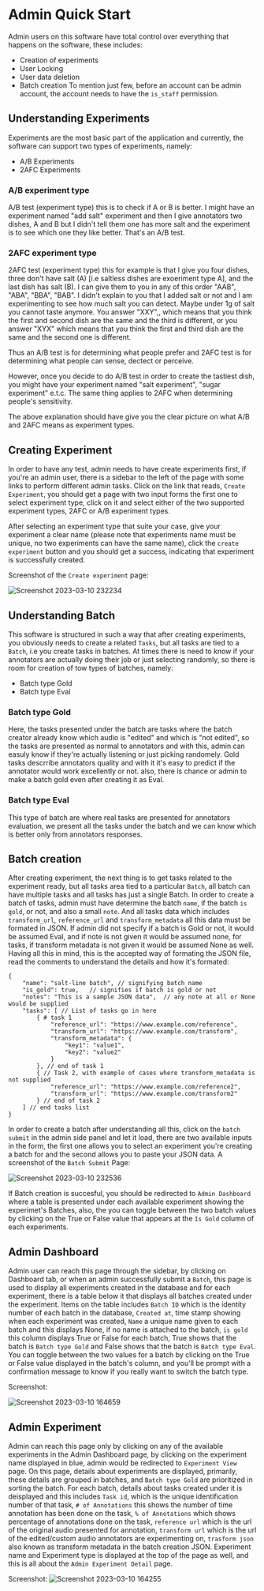# Admin Quick Start
Admin users on this software have total control over everything that happens on the software, these includes:
- Creation of experiments
- User Locking
- User data deletion
- Batch creation
To mention just few, before an account can be admin account, the account needs to have the `is_staff` permission.

## Understanding Experiments

Experiments are the most basic part of the application and currently, the software can support two types of experiments, namely:
- A/B Experiments
- 2AFC Experiments

### A/B experiment type
A/B test (experiment type) this is to check if A or B is better. I might have an experiment named "add salt" experiment and then I give annotators two dishes, A and B but I didn't tell them one has more salt and the experiment is to see which one they like better. That's an A/B test.

### 2AFC experiment type
2AFC test (experiment type) this for example is that I give you four dishes, three don't have salt (A) [i.e saltless dishes are exoeriment type A], and the last dish has salt (B). I can give them to you in any of this order "AAB", "ABA", "BBA", "BAB". I didn't explain to you that I added salt or not and I am experimenting to see how much salt you can detect. Maybe under 1g of salt you cannot taste anymore. You answer "XXY",, which means that you think the first and second dish are the same and the third is different, or you answer "XYX" which means that you think the first and third dish are the same and the second one is different.

Thus an A/B test is for determining what people prefer and 2AFC test is for determining what people can sense, dectect or perceive.

However, once you decide to do A/B test in order to create the tastiest dish, you might have your experiment named "salt experiment", "sugar experiment" e.t.c. The same thing applies to 2AFC when determining people's sensitivity.

The above explanation should have give you the clear picture on what A/B and 2AFC means as experiment types.

## Creating Experiment

In order to have any test, admin needs to have create experiments first, if you're an admin user, there is a sidebar to the left of the page with some links to perform different admin tasks.
Click on the link that reads, `Create Experiment`, you should get a page with two input forms the first one to select experiment type, click on it and select either of the two supported experiment types, 2AFC or A/B experiment types.

After selecting an experiment type that suite your case, give your experiment a clear name (please note that experiments name must be unique, no two experiments can have the same name), click the `create experiment` button and you should get a success, indicating that experiment is successfully created.

Screenshot of the `Create experiment` page:


![Screenshot 2023-03-10 232234](https://user-images.githubusercontent.com/68183305/224440437-5101eaa3-119c-4a04-a7fe-ace8f0490866.png)


## Understanding Batch
This software is structured in such a way that after creating experiments, you obviously needs to create a related `Tasks`, but all tasks are tied to a `Batch`, i.e you create tasks in batches.
At times there is need to know if your annotators are actually doing their job or just selecting randomly, so there is room for creation of tow types of batches, namely:
- Batch type Gold
- Batch type Eval

### Batch type Gold
Here, the tasks presented under the batch are tasks where the batch creator already know which audio is "edited" and which is "not edited", so the tasks are presented as normal to annotators and with this, admin can easuly know if they're actually listening or just picking randomely.
Gold tasks descrribe annotators quality and with it it's easy to predict if the annotator would work excellently or not. also, there is chance or admin to make a batch gold even after creating it as Eval.

### Batch type Eval
This type of batch are where real tasks are presented for annotators evaluation, we present all the tasks under the batch and we can know which is better only from annotators responses.

## Batch creation
After creating experiment, the next thing is to get tasks related to the experiment ready, but all tasks area tied to a particular `Batch`, all batch can have multiple tasks and all tasks has just a single Batch.
In order to create a batch of tasks, admin must have determine the batch `name`, if the batch `is gold`, or not, and also a small `note`. And all tasks data which includes `transform_url`, `reference_url` and `transform_metadata` all this data must be formated in JSON.
If admin did not specify if a batch is Gold or not, it would be assumed Eval, and if note is not given it would be assumed none, for tasks, if transform metadata is not given it would be assumed None as well.
Having all this in mind, this is the accepted way of formating the JSON file, read the comments to understand the details and how it's formated:

```
{
    "name": "salt-line batch", // signifying batch name
    "is_gold": true,   // signifies if batch is gold or not
    "notes": "This is a sample JSON data",  // any note at all or None would be supplied
    "tasks": [ // List of tasks go in here
        { # task 1
            "reference_url": "https://www.example.com/reference",
            "transform_url": "https://www.example.com/transform",
            "transform_metadata": {
                "key1": "value1",
                "key2": "value2"
            }
        }, // end of task 1
        { // Task 2, with example of cases where transform_metadata is not supplied
            "reference_url": "https://www.example.com/reference2",
            "transform_url": "https://www.example.com/transform2"
        } // end of task 2
    ] // end tasks list
}
```

In order to create a batch after understanding all this, click on the `batch submit` in the admin side panel and let it load, there are two available inputs in the form, the first one allows you to select an experiment you're creating a batch for and the second allows you to paste your JSON data.
A screenshot of the `Batch Submit` Page:

![Screenshot 2023-03-10 232536](https://user-images.githubusercontent.com/68183305/224440548-dd3b57b8-07ab-432a-a1bc-fad5306c2097.png)


If Batch creation is succesful, you should be redirected to `Admin Dashboard` where a table is presented under each available experiment showing the experimet's Batches, also, the you can toggle between the two batch values by clicking on the True or False value that appears at the `Is Gold` column of each experiments.


## Admin Dashboard

Admin user can reach this page through the sidebar, by clicking on Dashboard tab, or when an admin successfully submit a `Batch`, this page is used to display all experiments created in the database and for each experiment, there is a table below it that displays all batches created under the experiment.
Items on the table includes `Batch ID` which is the identity number of each batch in the database, `Created at`, time stamp showing when each experiment was created, `Name` a unique name given to each batch and this displays None, if no name is attached to the batch, `is gold` this column displays True or False for each batch, True shows that the batch is `Batch type Gold` and False shows that the batch is `Batch type Eval`.
You can toggle between the two values for a batch by clicking on the True or False value displayed in the batch's column, and you'll be prompt with a confirmation message to know if you really want to switch the batch type.

Screenshot:

![Screenshot 2023-03-10 164659](https://user-images.githubusercontent.com/68183305/224489418-ebd4b57e-f335-4949-9a97-f1ac0488878d.png)


## Admin Experiment

Admin can reach this page only by clicking on any of the available experiments in the Admin Dashboard page, by clicking on the experiment name displayed in blue, admin would be redirected to `Experiment View` page.
On this page, details about experiments are displayed, primarily, these details are grouped in batches, and `Batch type Gold` are prioritized in sorting the batch.
For each batch, details about tasks created under it is deisplayed and this includes `Task id`, which is the unique identification number of that task, `# of Annotations` this shows the number of time annotation has been done on the task, `% of Annotations` which shows percentage of annotations done on the task, `reference url` which is the url of the original audio presented for annotation, `transform url` which is the url of the edited/custom audio annotators are experimenting on, `trasform json` also known as transform metadata in the batch creation JSON.
Experiment name and Experiment type is displayed at the top of the page as well, and this is all about the `Admin Experiment Detail` page.

Screenshot:
![Screenshot 2023-03-10 164255](https://user-images.githubusercontent.com/68183305/224489370-8a020c9d-c4be-4043-a4ff-e5e7e0dcb6cf.png)
